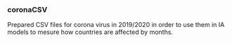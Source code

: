 ### coronaCSV

Prepared CSV files for corona virus in 2019/2020 in order to use them in IA models to mesure how countries are affected by months.

